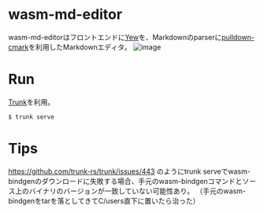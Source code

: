 # wasm-md-editor
wasm-md-editorはフロントエンドに[Yew](https://yew.rs/ja/)を、Markdownのparserに[pulldown-cmark](https://github.com/raphlinus/pulldown-cmark)を利用したMarkdownエディタ。
![image](https://user-images.githubusercontent.com/57422625/174615121-9c00b2e1-23e2-4877-9486-5eb8a4726cf7.png)

# Run
[Trunk](https://github.com/thedodd/trunk)を利用。
````bash
$ trunk serve
````


# Tips
https://github.com/trunk-rs/trunk/issues/443 のようにtrunk serveでwasm-bindgenのダウンロードに失敗する場合、手元のwasm-bindgenコマンドとソース上のバイナリのバージョンが一致していない可能性あり。
（手元のwasm-bindgenをtarを落としてきてC/users直下に置いたら治った）
